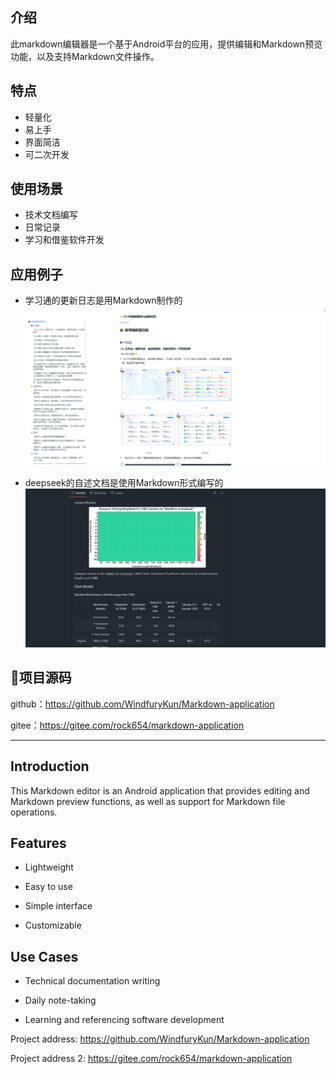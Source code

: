 ## 介绍

此markdown编辑器是一个基于Android平台的应用，提供编辑和Markdown预览功能，以及支持Markdown文件操作。

## 特点

- 轻量化
- 易上手
- 界面简洁
- 可二次开发
  
## 使用场景

- 技术文档编写
- 日常记录
- 学习和借鉴软件开发

## 应用例子

- 学习通的更新日志是用Markdown制作的
![学习通的更新日志是使用Markdown形式编写的](<Screenshot 2025-10-31 at 23-51-33 💡2025年暑期课程平台更新日志.png>)

- deepseek的自述文档是使用Markdown形式编写的
![deepseek的自述文档是使用Markdown形式编写的](image.png)

## 🌱项目源码

github：https://github.com/WindfuryKun/Markdown-application

gitee：https://gitee.com/rock654/markdown-application

---

## Introduction

This Markdown editor is an Android application that provides editing and Markdown preview functions, as well as support for Markdown file operations.

## Features

- Lightweight
- Easy to use

- Simple interface

- Customizable

## Use Cases

- Technical documentation writing

- Daily note-taking

- Learning and referencing software development

Project address: https://github.com/WindfuryKun/Markdown-application

Project address 2: https://gitee.com/rock654/markdown-application